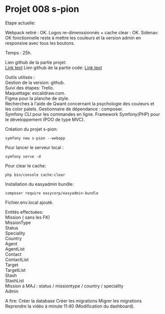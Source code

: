 # Projet 008 s-pion

Etape actuelle:

Webpack retiré : OK.
Logos re-dimenssionnés + cache clear : OK.
Sidenav: OK fonctionnelle reste à mettre les couleurs et la version admin en responsive avec tous les boutons.

Temps : 25h.

Lien github de la partie projet:  
[Link text](https://github.com/Tom60340/008)
Lien github de la partie code:
[Link text](https://github.com/Tom60340/008-code)

Outils utilisés :  
Gestion de la version: github.  
Suivi des étapes: Trello.  
Maquettage: excalidraw.com.  
Figma pour la planche de style.  
Recherches à l'aide de Qwant concernant la psychologie des couleurs et les color palets.
Gestionnaire de dépendance : composer.  
Symfony CLI pour les commandes en ligne.
Framework Symfony(PHP) pour le développement (POO de type MVC).

Création du projet s-pion:

```
symfony new s-pion --webapp
```

Pour lancer le serveur local :

```
symfony serve -d
```

Pour clear le cache:

```
php bin/console cache:clear
```

Installation du easyadmin bundle:
```
composer require easycorp/easyadmin-bundle
```

Fichier.env.local ajouté.

Entités effectuées:  
Mission ( sans les FK)  
MissionType  
Status  
Speciality  
Country  
Agent  
AgentList  
Contact  
ContactList  
Target  
TargetList  
Stash  
StashList  
Mission à MAJ  : status / missiontype / country  / speciality  
Admin  

A fire:
Créer la database
Créer les migrations
Migrer les migrations
Reprendre la vidéo à minute 11:40 (Modification du dashboard).